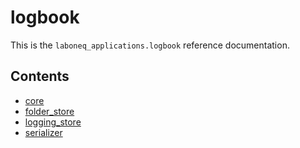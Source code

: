 # logbook

This is the `laboneq_applications.logbook` reference documentation.

## Contents

* [core](core.md)
* [folder_store](folder_store.md)
* [logging_store](logging_store.md)
* [serializer](serializer.md)
